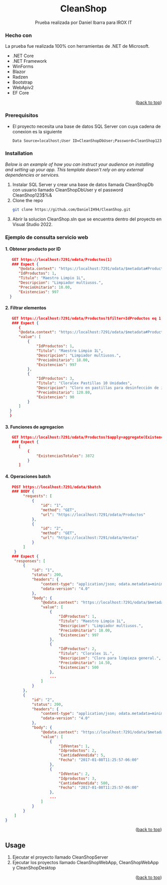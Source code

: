<!-- Improved compatibility of back to top link: See: https://github.com/othneildrew/Best-README-Template/pull/73 -->
<a name="readme-top"></a>

<div align="center">
  <h1 align="center">CleanShop</h1>

  <p align="center">
    Prueba realizada por Daniel Ibarra para IROX IT
  </p>
</div>

### Hecho con

La prueba fue realizada 100% con herramientas de .NET de Microsoft.

* .NET Core
* .NET Framework
* WinForms
* Blazor
* Radzen
* Bootstrap
* WebApiv2
* EF Core

<p align="right">(<a href="#readme-top">back to top</a>)</p>

### Prerequisitos
* El proyecto necesita una base de datos SQL Server con cuya cadena de conexion es la siguiente
  ```txt
  Data Source=localhost;User ID=CleanShopDbUser;Password=CleanShop123$%&;Connect Timeout=30;Encrypt=True;Trust Server Certificate=True;Application Intent=ReadWrite;Multi Subnet Failover=False
  ```

### Installation

_Below is an example of how you can instruct your audience on installing and setting up your app. This template doesn't rely on any external dependencies or services._

1. Instalar SQL Server y crear una base de datos llamada CleanShopDb con usuario llamado CleanShopDbUser y el password CleanShop123$%&
2. Clone the repo
   ```sh
   git clone https://github.com/DanielIH94/CleanShop.git
   ```
3. Abrir la solucion CleanShop.sln que se encuentra dentro del proyecto en Visual Studio 2022.

### Ejemplo de consulta servicio web
#### 1. Obtener producto por ID
```json
   GET https://localhost:7291/odata/Productos(1)
   ### Expect {
      "@odata.context": "https://localhost:7291/odata/$metadata#Productos/$entity",
      "IdProductos": 1,
      "Titulo": "Maestro Limpio 1L",
      "Descripcion": "Limpiador multiusos.",
      "PrecioUnitario": 18.00,
      "Existencias": 997
  }
```
#### 2. Filtrar elementos
```json
   GET https://localhost:7291/odata/Productos?$filter=IdProductos eq 1 or IdProductos eq 
   ### Expect {
      {
      "@odata.context": "https://localhost:7291/odata/$metadata#Productos",
      "value": [
          {
              "IdProductos": 1,
              "Titulo": "Maestro Limpio 1L",
              "Descripcion": "Limpiador multiusos.",
              "PrecioUnitario": 18.00,
              "Existencias": 997
          },
          {
              "IdProductos": 3,
              "Titulo": "Cloralex Pastillas 10 Unidades",
              "Descripcion": "Cloro en pastillas para desinfección de inodoro.",
              "PrecioUnitario": 120.80,
              "Existencias": 90
          }
      ]
  }
  }
```
#### 3. Funciones de agregacion
```json
   GET https://localhost:7291/odata/Productos?$apply=aggregate(Existencias with sum as ExistenciasTotales)
   ### Expect {
      [
          {
              "ExistenciasTotales": 3872
          }
      ]
```
#### 4. Operaciones batch
```json
   POST https://localhost:7291/odata/$batch
   ### BODY {
        "requests": [
            {
                "id": "1",
                "method": "GET",
                "url": "https://localhost:7291/odata/Productos"
            },
            {
                "id": "2",
                "method": "GET",
                "url": "https://localhost:7291/odata/Ventas"
            }
        ]
    }
   ### Expect {
    "responses": [
        {
            "id": "1",
            "status": 200,
            "headers": {
                "content-type": "application/json; odata.metadata=minimal; odata.streaming=true; charset=utf-8",
                "odata-version": "4.0"
            },
            "body": {
                "@odata.context": "https://localhost:7291/odata/$metadata#Productos",
                "value": [
                    {
                        "IdProductos": 1,
                        "Titulo": "Maestro Limpio 1L",
                        "Descripcion": "Limpiador multiusos.",
                        "PrecioUnitario": 18.00,
                        "Existencias": 997
                    },
                    {
                        "IdProductos": 2,
                        "Titulo": "Cloralex 1L.",
                        "Descripcion": "Cloro para limpieza general.",
                        "PrecioUnitario": 14.50,
                        "Existencias": 500
                    },
                    ...
                ]
            }
        },
        {
            "id": "2",
            "status": 200,
            "headers": {
                "content-type": "application/json; odata.metadata=minimal; odata.streaming=true; charset=utf-8",
                "odata-version": "4.0"
            },
            "body": {
                "@odata.context": "https://localhost:7291/odata/$metadata#Ventas",
                "value": [
                    {
                        "IdVentas": 1,
                        "Idproductos": 2,
                        "CantidadVendida": 5,
                        "Fecha": "2017-01-08T11:25:57-06:00"
                    },
                    {
                        "IdVentas": 2,
                        "Idproductos": 3,
                        "CantidadVendida": 500,
                        "Fecha": "2017-01-08T11:25:57-06:00"
                    },
                    ...
                ]
            }
        }
    ]
}
```

<p align="right">(<a href="#readme-top">back to top</a>)</p>



<!-- USAGE EXAMPLES -->
## Usage

1. Ejecutar el proyecto llamado CleanShopServer
2. Ejecutar los proyectos llamado CleanShopWebApp, CleanShopWebApp y CleanShopDesktop 

<p align="right">(<a href="#readme-top">back to top</a>)</p>
